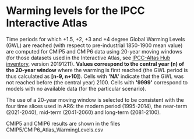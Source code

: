 # Warming levels for the IPCC Interactive Atlas

Time periods for which +1.5, +2, +3 and +4 degree Global Warming Levels (GWL) are reached (with respect to pre-industrial 1850-1900 mean value) are computed for CMIP5 and CMIP6 data using 20-year moving windows (for those datasets used in the Interactive Atlas, see [IPCC-Altas Hub inventory](https://github.com/SantanderMetGroup/IPCC-Atlas/tree/devel/AtlasHub-inventory), version 20191211). **Values correspond to the central year (n) of the 20-year window** where the warming is first reached (the GWL period is thus calculated as **[n-9, n+10]**). Cells with **'NA'** indicate that the GWL was not reached before (the central year) 2100. Cells with **'9999'** correspond to models with no available data (for the particular scenario).

The use of a 20-year moving window is selected to be consistent with the four time slices used in AR6: the modern period (1995-2014), the near-term (2021-2040), mid-term (2041-2060) and long-term (2081-2100). 

CMIP5 and CMIP6 results are shown in the files CMIP5/CMIP6_Atlas_WarmingLevels.csv
